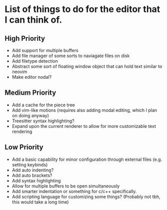 # List of things to do for the editor that I can think of.

## High Priority
- Add support for multiple buffers
- Add file manager of some sorts to naviagate files on disk
- Add filetype detection
- Abstract some sort of floating window object that can hold text similar to neovim
- Make editor nodal?

## Medium Priority
- Add a cache for the piece tree
- Add vim-like motions (requires also adding modal editing, which I plan on doing anyway)
- Treesitter syntax highlighting?
- Expand upon the current renderer to allow for more customizable text rendering

## Low Priority
- Add a basic capability for minor configuration through external files (e.g. setting keybinds)
- Add auto indenting?
- Add auto brackets?
- Add syntax highlighting
- Allow for multiple buffers to be open simultaneously
- Add smarter indentation or something for c/c++ specifically.
- Add scripting language for customizing some things? (Probably not tbh, this would take a long time)
